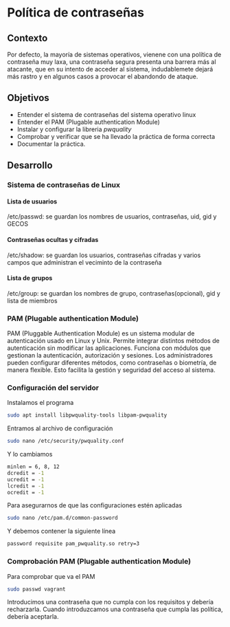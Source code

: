 # Política de contraseñas

## Contexto
Por defecto, la mayoría de sistemas operativos, vienene con una política de contraseña muy laxa, una contraseña segura presenta una barrera más al atacante, que en su intento de acceder al sistema, indudablemete dejará más rastro y en algunos casos a provocar el abandondo de ataque.

## Objetivos
* Entender el sistema de contraseñas del sistema operativo linux
* Entender el PAM (Plugable authentication Module)
* Instalar y configurar la libreria _pwquality_
* Comprobar y verificar que se ha llevado la práctica de forma correcta
* Documentar la práctica.

## Desarrollo 
### Sistema de contraseñas de Linux
#### Lista de usuarios
/etc/passwd: se guardan los nombres de usuarios, contraseñas, uid, gid y GECOS

#### Contraseñas ocultas y cifradas
/etc/shadow: se guardan los usuarios, contraseñas cifradas y varios campos que administran el veciminto de la contraseña

#### Lista de grupos
/etc/group: se guardan los nombres de grupo, contraseñas(opcional), gid y lista de miembros

### PAM (Plugable authentication Module)
PAM (Pluggable Authentication Module) es un sistema modular de autenticación usado en Linux y Unix. Permite integrar distintos métodos de autenticación sin modificar las aplicaciones. Funciona con módulos que gestionan la autenticación, autorización y sesiones. Los administradores pueden configurar diferentes métodos, como contraseñas o biometría, de manera flexible. Esto facilita la gestión y seguridad del acceso al sistema.


### Configuración del servidor
Instalamos el programa
```bash
sudo apt install libpwquality-tools libpam-pwquality
```
Entramos al archivo de configuración
```bash
sudo nano /etc/security/pwquality.conf
```
Y lo cambiamos
```bash
minlen = 6, 8, 12
dcredit = -1
ucredit = -1
lcredit = -1
ocredit = -1
```
Para asegurarnos de que las configuraciones estén aplicadas
```bash
sudo nano /etc/pam.d/common-password
```
Y debemos contener la siguiente línea
```bash
password requisite pam_pwquality.so retry=3
```

### Comprobación PAM (Plugable authentication Module)
Para comprobar que va el PAM
```bash
sudo passwd vagrant
```
Introducimos una contraseña que no cumpla con los requisitos y debería recharzarla. Cuando introduzcamos una contraseña que cumpla las política, debería aceptarla.